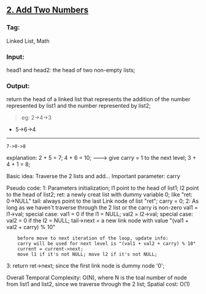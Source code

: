 ## [2. Add Two Numbers](https://leetcode.com/problems/add-two-numbers/description/)
### Tag:
Linked List, Math
### Input:  
head1 and head2: the head of two non-empty lists;
### Output: 
return the head of a linked list that represents the addition of the number represented by list1 and the number represented by list2;

> eg:
	2->4->3
+	5->6->4
------------    
	7->0->8	
	
explanation:
	2 + 5 = 7;
	4 + 6 = 10; ---> give carry = 1 to the next level;
	3 + 4 + 1 = 8;
	  
Basic idea:
	Traverse the 2 lists and add... Important parameter: carry

Pseudo code:
1: Parameters initialization;
		l1 point to the head of list1;
		l2 point to the head of list2;
		ret: a newly creat list with dummy variable 0; 
			like "ret: 0->NULL"
		tail: always point to the last Link node of list "ret";
		carry = 0;
2: As long as we haven't traverse through the 2 list or the carry is non-zero
		val1 = l1->val; special case: val1 = 0 if the l1 = NULL; 
		val2 = l2->val; special case: val2 = 0 if the l2 = NULL; 
		tail->next = a new link node with value  "(val1 + val2 + carry) % 10"
		
		before move to next iteration of the loop, update info:
		carry will be used for next level is "(val1 + val2 + carry) % 10"
		current = current->next;
		move l1 if it's not NULL; move l2 if it's not NULL;
3:
	return ret->next; since the first link node is dummy node '0';

Overall Temporal Complexity: O(N), where N is the toal number of node from list1 and list2, since we traverse through the 2 list;
Spatial cost: O(1)  
	
